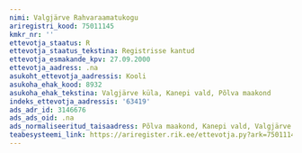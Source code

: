 ```yaml
---
nimi: Valgjärve Rahvaraamatukogu
ariregistri_kood: 75011145
kmkr_nr: ''
ettevotja_staatus: R
ettevotja_staatus_tekstina: Registrisse kantud
ettevotja_esmakande_kpv: 27.09.2000
ettevotja_aadress: .na
asukoht_ettevotja_aadressis: Kooli
asukoha_ehak_kood: 8932
asukoha_ehak_tekstina: Valgjärve küla, Kanepi vald, Põlva maakond
indeks_ettevotja_aadressis: '63419'
ads_adr_id: 3146676
ads_ads_oid: .na
ads_normaliseeritud_taisaadress: Põlva maakond, Kanepi vald, Valgjärve küla, Kooli
teabesysteemi_link: https://ariregister.rik.ee/ettevotja.py?ark=75011145&ref=rekvisiidid
---
```

